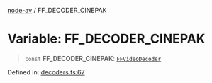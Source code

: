 [node-av](../globals.md) / FF\_DECODER\_CINEPAK

# Variable: FF\_DECODER\_CINEPAK

> `const` **FF\_DECODER\_CINEPAK**: [`FFVideoDecoder`](../type-aliases/FFVideoDecoder.md)

Defined in: [decoders.ts:67](https://github.com/seydx/av/blob/f8631fc881b394300b1479f511d55cf1c370a87f/src/constants/decoders.ts#L67)
